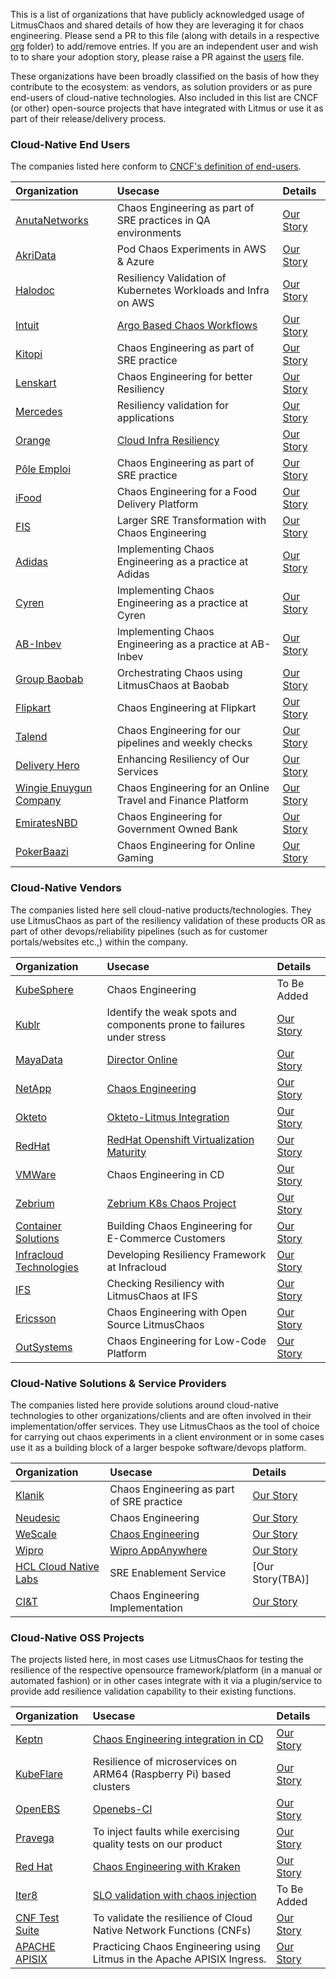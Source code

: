 This is a list of organizations that have publicly acknowledged usage of LitmusChaos and shared details of how they are leveraging it for chaos engineering.
Please send a PR to this file (along with details in a respective [org](./adopters/organizations) folder) to add/remove entries. If you are an independent user
and wish to to share your adoption story, please raise a PR against the [users](USERS.md) file.

These organizations have been broadly classified on the basis of how they contribute to the ecosystem: as vendors, as solution providers or as pure end-users of
cloud-native technologies. Also included in this list are CNCF (or other) open-source projects that have integrated with Litmus or use it as part of their release/delivery process.

### Cloud-Native End Users

The companies listed here conform to [CNCF's definition of end-users](https://github.com/cncf/enduser-public#cncf-end-user-community).

| Organization                                                                     | Usecase                                                                                                  | Details                                                                                |
| :------------------------------------------------------------------------------- | :------------------------------------------------------------------------------------------------------- | :------------------------------------------------------------------------------------- |
| [AnutaNetworks](https://www.anutanetworks.com/)                                  | Chaos Engineering as part of SRE practices in QA environments                                            | [Our Story](adopters/organizations/anutanetworks.md)                                   |
| [AkriData](https://www.akridata.com/)                                            | Pod Chaos Experiments in AWS & Azure                                                                     | [Our Story](adopters/organizations/akridata.md)                                        |
| [Halodoc](https://www.halodoc.com/)                                              | Resiliency Validation of Kubernetes Workloads and Infra on AWS                                           | [Our Story](adopters/organizations/halodoc.md)                                         |
| [Intuit](https://www.intuit.com?utm_source=github&utm_campaign=litmuschaos_repo) | [Argo Based Chaos Workflows](https://youtu.be/Uwqop-s99LA?t=720)                                         | [Our Story](adopters/organizations/intuit.md)                                          |
| [Kitopi](https://www.kitopi.com/)                                                | Chaos Engineering as part of SRE practice                                                                | [Our Story](adopters/organizations/kitopi.md)                                          |
| [Lenskart](https://www.lenskart.com/)                                            | Chaos Engineering for better Resiliency                                                                  | [Our Story](adopters/organizations/lenskart.md)                                        |
| [Mercedes](https://www.mercedes-benz.com/)                                       | Resiliency validation for applications                                                                   | [Our Story](adopters/organizations/mercedes.md)                                        |
| [Orange](https://www.orange.com)                                                 | [Cloud Infra Resiliency](https://youtu.be/UOhjFbCrncw?list=PLBuYBMjBLBzHPuPsvdbJvKu1KxSowWDYl&t=186...a) | [Our Story](adopters/organizations/orange.md)                                          |
| [Pôle Emploi](https://www.pole-emploi.fr)                                        | Chaos Engineering as part of SRE practice                                                                | [Our Story](adopters/organizations/pole_emploi.md)                                     |
| [iFood](https://www.ifood.com.br/)                                               | Chaos Engineering for a Food Delivery Platform                                                           | [Our Story](adopters/organizations/ifood.md)                                           |
| [FIS](https://www.fisglobal.com/en/)                                             | Larger SRE Transformation with Chaos Engineering                                                         | [Our Story](adopters/organizations/fis.md)                                             |
| [Adidas](https://adidas.com/)                                                    | Implementing Chaos Engineering as a practice at Adidas                                                   | [Our Story](adopters/organizations/adidas.md)                                          |
| [Cyren](https://www.cyren.com/)                                                  | Implementing Chaos Engineering as a practice at Cyren                                                    | [Our Story](https://www.infoq.com/articles/chaos-engineering-cloud-native/)            |
| [AB-Inbev](https://www.ab-inbev.com/)                                            | Implementing Chaos Engineering as a practice at AB-Inbev                                                 | [Our Story](adopters/organizations/abinbev.md)                                         |
| [Group Baobab](https://baobab.com/en/home/)                                      | Orchestrating Chaos using LitmusChaos at Baobab                                                          | [Our Story](https://github.com/litmuschaos/litmus/issues/2191#issuecomment-1647648343) |
| [Flipkart](https://www.flipkart.com/)                                            | Chaos Engineering at Flipkart                                                                            | [Our Story](https://github.com/litmuschaos/litmus/issues/2191#issuecomment-1966904935) |
| [Talend](https://www.talend.com/)                                                | Chaos Engineering for our pipelines and weekly checks                                                    | [Our Story](https://github.com/litmuschaos/litmus/issues/2191#issuecomment-2005254600) |
| [Delivery Hero](https://www.deliveryhero.com/)                                   | Enhancing Resiliency of Our Services                                                                     | [Our Story](https://github.com/litmuschaos/litmus/issues/2191#issuecomment-1997465958) |
| [Wingie Enuygun Company](https://www.wingie.com/)                                | Chaos Engineering for an Online Travel and Finance Platform                                              | [Our Story](https://github.com/litmuschaos/litmus/issues/2191#issuecomment-2331265698) |
| [EmiratesNBD](https://www.emiratesnbd.com)                                       | Chaos Engineering for Government Owned Bank                                                              | [Our Story](adopters/organizations/emirates-nbd.md)                                    |
| [PokerBaazi](https://www.pokerbaazi.com/)                                        | Chaos Engineering for Online Gaming                                                                      | [Our Story](adopters/organizations/pokerbaazi.md)                                      |

### Cloud-Native Vendors

The companies listed here sell cloud-native products/technologies. They use LitmusChaos as part of the resiliency validation of these products OR as part of other
devops/reliability pipelines (such as for customer portals/websites etc.,) within the company.

| Organization                                                                       | Usecase                                                                                                                                 | Details                                                                                |
| :--------------------------------------------------------------------------------- | :-------------------------------------------------------------------------------------------------------------------------------------- | :------------------------------------------------------------------------------------- |
| [KubeSphere](https://kubesphere.io/)                                               | Chaos Engineering                                                                                                                       | To Be Added                                                                            |
| [Kublr](https://kublr.com/)                                                        | Identify the weak spots and components prone to failures under stress                                                                   | [Our Story](adopters/organizations/kublr.md)                                           |
| [MayaData](https://mayadata.io)                                                    | [Director Online](https://director.mayadata.io/)                                                                                        | [Our Story](adopters/organizations/mayadata.md)                                        |
| [NetApp](https://www.netapp.com)                                                   | [Chaos Engineering](https://www.netapp.com/us/index.aspx)                                                                               | [Our Story](adopters/organizations/netapp.md)                                          |
| [Okteto](https://okteto.com)                                                       | [Okteto-Litmus Integration](https://okteto.com/blog/chaos-engineering-with-litmus/)                                                     | [Our Story](adopters/organizations/okteto.md)                                          |
| [RedHat](https://www.redhat.com/en)                                                | [RedHat Openshift Virtualization Maturity](https://www.youtube.com/watch?v=VITGHJ47gx8&list=PLBuYBMjBLBzHPuPsvdbJvKu1KxSowWDYl&index=7) | [Our Story](adopters/organizations/redhat.md)                                          |
| [VMWare](https://www.vmware.com/)                                                  | Chaos Engineering in CD                                                                                                                 | [Our Story](adopters/organizations/vmware.md)                                          |
| [Zebrium](https://www.zebrium.com?utm_source=github&utm_campaign=litmuschaos_repo) | [Zebrium K8s Chaos Project](https://github.com/zebrium/zebrium-kubernetes-demo)                                                         | [Our Story](adopters/organizations/zebrium.md)                                         |
| [Container Solutions](https://www.container-solutions.com/)                        | Building Chaos Engineering for E-Commerce Customers                                                                                     | [Our Story](adopters/organizations/containersolutions.md)                              |
| [Infracloud Technologies](https://www.infracloud.io/)                              | Developing Resiliency Framework at Infracloud                                                                                           | [Our Story](adopters/organizations/infracloud.md)                                      |
| [IFS](https://www.ifs.com/)                                                        | Checking Resiliency with LitmusChaos at IFS                                                                                             | [Our Story](https://github.com/litmuschaos/litmus/issues/2191#issuecomment-1966428068) |
| [Ericsson](https://www.ericsson.com/en)                                            | Chaos Engineering with Open Source LitmusChaos                                                                                          | [Our Story](https://github.com/litmuschaos/litmus/issues/2191#issuecomment-1985348431) |
| [OutSystems](https://www.outsystems.com/)                                          | Chaos Engineering for Low-Code Platform                                                                                                 | [Our Story](adopters/organizations/outsystems.md)                                      |

### Cloud-Native Solutions & Service Providers

The companies listed here provide solutions around cloud-native technologies to other organizations/clients and are often involved in their implementation/offer services.
They use LitmusChaos as the tool of choice for carrying out chaos experiments in a client environment or in some cases use it as a building block of a larger bespoke software/devops platform.

| Organization                                                                                                            | Usecase                                                                                                                             | Details                                         |
| :---------------------------------------------------------------------------------------------------------------------- | :---------------------------------------------------------------------------------------------------------------------------------- | :---------------------------------------------- |
| [Klanik](https://www.klanik.com)                                                                                        | Chaos Engineering as part of SRE practice                                                                                           | [Our Story](adopters/organizations/klanik.md)   |
| [Neudesic](https://www.neudesic.com/)                                                                                   | Chaos Engineering                                                                                                                   | [Our Story](adopters/organizations/neudesic.md) |
| [WeScale](https://www.wescale.fr)                                                                                       | [Chaos Engineering](https://blog.wescale.fr/2020/03/19/le-guide-de-chaos-engineering-partie-2/)                                     | [Our Story](adopters/organizations/wescale.md)  |
| [Wipro](https://www.wipro.com/en-IN/infrastructure/wipros-appanywhere/?utm_source=github&utm_campaign=litmuschaos_repo) | [Wipro AppAnywhere](https://www.wipro.com/en-IN/infrastructure/wipros-appanywhere/?utm_source=github&utm_campaign=litmuschaos_repo) | [Our Story](adopters/organizations/wipro.md)    |
| [HCL Cloud Native Labs](https://www.hcltech.com/)                                                                       | SRE Enablement Service                                                                                                              | [Our Story(TBA)]                                |
| [CI&T](https://ciandt.com/us/en-us)                                                                                     | Chaos Engineering Implementation                                                                                                    | [Our Story](adopters/organizations/ci&t.md)     |

### Cloud-Native OSS Projects

The projects listed here, in most cases use LitmusChaos for testing the resilience of the respective opensource framework/platform
(in a manual or automated fashion) or in other cases integrate with it via a plugin/service to provide add resilience validation capability to their
existing functions.

| Organization                                            | Usecase                                                                                                    | Details                                                                                                                                  |
| :------------------------------------------------------ | :--------------------------------------------------------------------------------------------------------- | :--------------------------------------------------------------------------------------------------------------------------------------- |
| [Keptn](https://keptn.sh)                               | [Chaos Engineering integration in CD](https://www.youtube.com/watch?v=aa5SzQmv4EQ)                         | [Our Story](https://medium.com/keptn/part-2-evaluating-application-resiliency-with-keptn-and-litmuschaos-use-case-and-demo-f43b264a2294) |
| [KubeFlare](https://github.com/raspbernetes)            | Resilience of microservices on ARM64 (Raspberry Pi) based clusters                                         | [Our Story](adopters/organizations/raspbernetes.md)                                                                                      |
| [OpenEBS](https://openebs.io/)                          | [Openebs-CI](https://openebs.ci/)                                                                          | [Our Story](adopters/organizations/openebs.md)                                                                                           |
| [Pravega](https://pravega.io/)                          | To inject faults while exercising quality tests on our product                                             | [Our Story](adopters/organizations/pravega.md)                                                                                           |
| [Red Hat](https://www.redhat.com/en)                    | [Chaos Engineering with Kraken](https://github.com/cloud-bulldozer/kraken)                                 | [Our Story](adopters/organizations/redhat_kraken.md)                                                                                     |
| [Iter8](https://iter8.tools)                            | [SLO validation with chaos injection](https://iter8.tools/0.7/tutorials/deployments/slo-validation-chaos/) | To Be Added                                                                                                                              |
| [CNF Test Suite](https://github.com/cncf/cnf-testsuite) | To validate the resilience of Cloud Native Network Functions (CNFs)                                        | [Our Story](adopters/organizations/cnftestsuite.md)                                                                                      |
| [APACHE APISIX](https://apisix.apache.org/)             | Practicing Chaos Engineering using Litmus in the Apache APISIX Ingress.                                    | [Our Story](adopters/organizations/apisix.md)                                                                                            |
